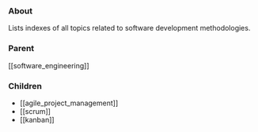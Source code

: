 ### About
Lists indexes of all topics related to software development methodologies.

### Parent
[[software_engineering]]

### Children
- [[agile_project_management]]
- [[scrum]]
- [[kanban]]